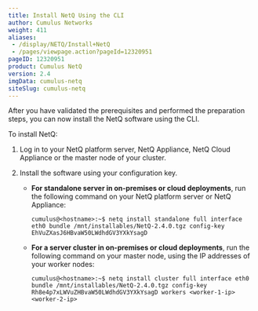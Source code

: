 ```yaml
---
title: Install NetQ Using the CLI
author: Cumulus Networks
weight: 411
aliases:
 - /display/NETQ/Install+NetQ
 - /pages/viewpage.action?pageId=12320951
pageID: 12320951
product: Cumulus NetQ
version: 2.4
imgData: cumulus-netq
siteSlug: cumulus-netq
---
```

After you have validated the prerequisites and performed the preparation steps, you can now install the NetQ software using the CLI.

To install NetQ:

1. Log in to your NetQ platform server, NetQ Appliance, NetQ Cloud Appliance or the master node of your cluster.

2. Install the software using your configuration key.

    - **For standalone server in on-premises or cloud deployments**, run the following command on your NetQ platform server or NetQ Appliance:

        ```
        cumulus@<hostname>:~$ netq install standalone full interface eth0 bundle /mnt/installables/NetQ-2.4.0.tgz config-key EhVuZXasJ6HBvaW50LWdhdGV3YXkYsagD
        ```

    - **For a server cluster in on-premises or cloud deployments**, run the following command on your master node, using the IP addresses of your worker nodes:

        ```
        cumulus@<hostname>:~$ netq install cluster full interface eth0 bundle /mnt/installables/NetQ-2.4.0.tgz config-key Rh8e4p7xLWVuZHBvaW50LWdhdGV3YXkYsagD workers <worker-1-ip> <worker-2-ip>
        ```
